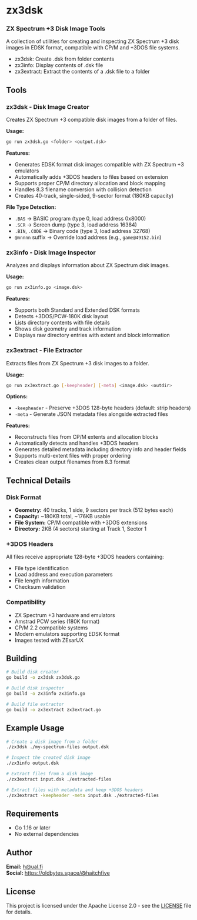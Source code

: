 # zx3dsk
### ZX Spectrum +3 Disk Image Tools

A collection of utilities for creating and inspecting ZX Spectrum +3 disk images in EDSK format, compatible with CP/M and +3DOS file systems.

- zx3dsk: Create .dsk from folder contents
- zx3info: Display contents of .dsk file
- zx3extract: Extract the contents of a .dsk file to a folder

## Tools

### zx3dsk - Disk Image Creator

Creates ZX Spectrum +3 compatible disk images from a folder of files.

**Usage:**
```bash
go run zx3dsk.go <folder> <output.dsk>
```

**Features:**
- Generates EDSK format disk images compatible with ZX Spectrum +3 emulators
- Automatically adds +3DOS headers to files based on extension
- Supports proper CP/M directory allocation and block mapping
- Handles 8.3 filename conversion with collision detection
- Creates 40-track, single-sided, 9-sector format (180KB capacity)

**File Type Detection:**
- `.BAS` → BASIC program (type 0, load address 0x8000)
- `.SCR` → Screen dump (type 3, load address 16384)
- `.BIN`, `.CODE` → Binary code (type 3, load address 32768)
- `@nnnnn` suffix → Override load address (e.g., `game@49152.bin`)

### zx3info - Disk Image Inspector

Analyzes and displays information about ZX Spectrum disk images.

**Usage:**
```bash
go run zx3info.go <image.dsk>
```

**Features:**
- Supports both Standard and Extended DSK formats
- Detects +3DOS/PCW-180K disk layout
- Lists directory contents with file details
- Shows disk geometry and track information
- Displays raw directory entries with extent and block information

### zx3extract - File Extractor

Extracts files from ZX Spectrum +3 disk images to a folder.

**Usage:**
```bash
go run zx3extract.go [-keepheader] [-meta] <image.dsk> <outdir>
```

**Options:**
- `-keepheader` - Preserve +3DOS 128-byte headers (default: strip headers)
- `-meta` - Generate JSON metadata files alongside extracted files

**Features:**
- Reconstructs files from CP/M extents and allocation blocks
- Automatically detects and handles +3DOS headers
- Generates detailed metadata including directory info and header fields
- Supports multi-extent files with proper ordering
- Creates clean output filenames from 8.3 format

## Technical Details

### Disk Format
- **Geometry:** 40 tracks, 1 side, 9 sectors per track (512 bytes each)
- **Capacity:** ~180KB total, ~176KB usable
- **File System:** CP/M compatible with +3DOS extensions
- **Directory:** 2KB (4 sectors) starting at Track 1, Sector 1

### +3DOS Headers
All files receive appropriate 128-byte +3DOS headers containing:
- File type identification
- Load address and execution parameters
- File length information
- Checksum validation

### Compatibility
- ZX Spectrum +3 hardware and emulators
- Amstrad PCW series (180K format)
- CP/M 2.2 compatible systems
- Modern emulators supporting EDSK format
- Images tested with ZEsarUX
## Building

```bash
# Build disk creator
go build -o zx3dsk zx3dsk.go

# Build disk inspector  
go build -o zx3info zx3info.go

# Build file extractor
go build -o zx3extract zx3extract.go
```

## Example Usage

```bash
# Create a disk image from a folder
./zx3dsk ./my-spectrum-files output.dsk

# Inspect the created disk image
./zx3info output.dsk

# Extract files from a disk image
./zx3extract input.dsk ./extracted-files

# Extract files with metadata and keep +3DOS headers
./zx3extract -keepheader -meta input.dsk ./extracted-files
```

## Requirements

- Go 1.16 or later
- No external dependencies

## Author

**Email:** h@ual.fi  
**Social:** https://oldbytes.space/@haitchfive

## License

This project is licensed under the Apache License 2.0 - see the [LICENSE](LICENSE) file for details.
